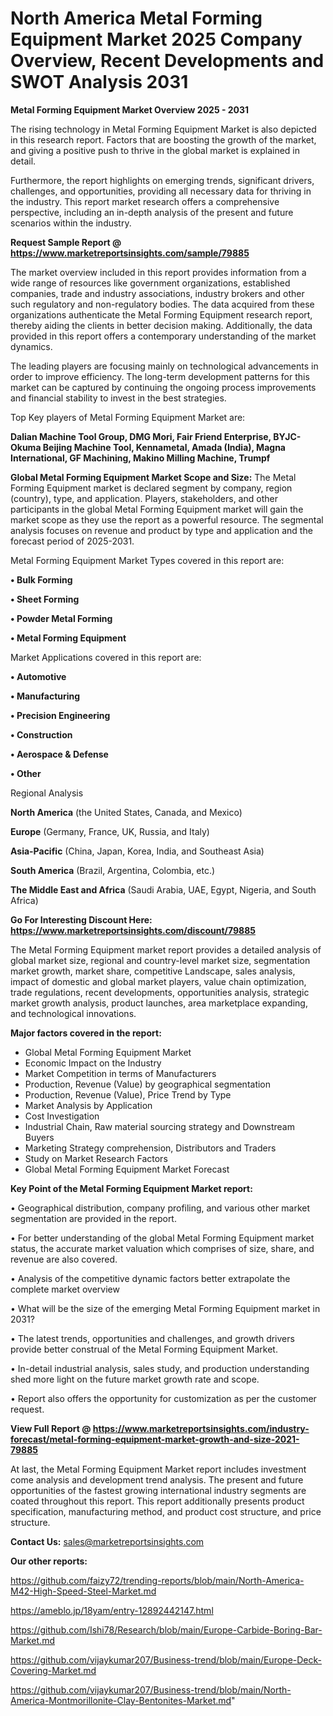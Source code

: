 # North America Metal Forming Equipment Market 2025 Company Overview, Recent Developments and SWOT Analysis 2031

<Strong> Metal Forming Equipment Market Overview 2025 - 2031</strong>

The rising technology in Metal Forming Equipment Market is also depicted in this research report. Factors that are boosting the growth of the market, and giving a positive push to thrive in the global market is explained in detail.

Furthermore, the report highlights on emerging trends, significant drivers, challenges, and opportunities, providing all necessary data for thriving in the industry. This report market research offers a comprehensive perspective, including an in-depth analysis of the present and future scenarios within the industry.

<strong>Request Sample Report @ <a href=https://www.marketreportsinsights.com/sample/79885>https://www.marketreportsinsights.com/sample/79885</a></strong>

The market overview included in this report provides information from a wide range of resources like government organizations, established companies, trade and industry associations, industry brokers and other such regulatory and non-regulatory bodies. The data acquired from these organizations authenticate the Metal Forming Equipment research report, thereby aiding the clients in better decision making. Additionally, the data provided in this report offers a contemporary understanding of the market dynamics.

The leading players are focusing mainly on technological advancements in order to improve efficiency. The long-term development patterns for this market can be captured by continuing the ongoing process improvements and financial stability to invest in the best strategies.

Top Key players of Metal Forming Equipment Market are:

<strong>Dalian Machine Tool Group, DMG Mori, Fair Friend Enterprise, BYJC-Okuma Beijing Machine Tool, Kennametal, Amada (India), Magna International, GF Machining, Makino Milling Machine, Trumpf</strong>

<strong><b>Global Metal Forming Equipment Market Scope and Size:</b></strong>
The Metal Forming Equipment market is declared segment by company, region (country), type, and application. Players, stakeholders, and other participants in the global Metal Forming Equipment market will gain the market scope as they use the report as a powerful resource. The segmental analysis focuses on revenue and product by type and application and the forecast period of 2025-2031.

Metal Forming Equipment Market Types covered in this report are:

<strong>• Bulk Forming

• Sheet Forming

• Powder Metal Forming

• Metal Forming Equipment</strong>

Market Applications covered in this report are:

<strong>• Automotive

• Manufacturing

• Precision Engineering

• Construction

• Aerospace & Defense

• Other</strong> 

Regional Analysis

<strong>North America</strong> (the United States, Canada, and Mexico)

<strong>Europe</strong> (Germany, France, UK, Russia, and Italy)

<strong>Asia-Pacific</strong> (China, Japan, Korea, India, and Southeast Asia)

<strong>South America</strong> (Brazil, Argentina, Colombia, etc.)

<strong>The Middle East and Africa</strong> (Saudi Arabia, UAE, Egypt, Nigeria, and South Africa)

<strong>Go For Interesting Discount Here: <a href=https://www.marketreportsinsights.com/discount/79885>https://www.marketreportsinsights.com/discount/79885</a></strong>

The Metal Forming Equipment market report provides a detailed analysis of global market size, regional and country-level market size, segmentation market growth, market share, competitive Landscape, sales analysis, impact of domestic and global market players, value chain optimization, trade regulations, recent developments, opportunities analysis, strategic market growth analysis, product launches, area marketplace expanding, and technological innovations.

<strong><b>Major factors covered in the report:</b></strong>
<ul>
  <li>Global Metal Forming Equipment Market </li>
  <li>Economic Impact on the Industry</li>
  <li>Market Competition in terms of Manufacturers</li>
  <li>Production, Revenue (Value) by geographical segmentation</li>
  <li>Production, Revenue (Value), Price Trend by Type</li>
  <li>Market Analysis by Application</li>
  <li>Cost Investigation</li>
  <li>Industrial Chain, Raw material sourcing strategy and Downstream Buyers</li>
  <li>Marketing Strategy comprehension, Distributors and Traders</li>
  <li>Study on Market Research Factors</li>
  <li>Global Metal Forming Equipment Market Forecast</li>
</ul>

<strong><b>Key Point of the Metal Forming Equipment Market report:</b></strong>

• Geographical distribution, company profiling, and various other market segmentation are provided in the report.

• For better understanding of the global Metal Forming Equipment market status, the accurate market valuation which comprises of size, share, and revenue are also covered.

• Analysis of the competitive dynamic factors better extrapolate the complete market overview

• What will be the size of the emerging Metal Forming Equipment market in 2031?

• The latest trends, opportunities and challenges, and growth drivers provide better construal of the Metal Forming Equipment Market.

• In-detail industrial analysis, sales study, and production understanding shed more light on the future market growth rate and scope.

• Report also offers the opportunity for customization as per the customer request.

<strong><b>View Full Report @ <a href=https://www.marketreportsinsights.com/industry-forecast/metal-forming-equipment-market-growth-and-size-2021-79885>https://www.marketreportsinsights.com/industry-forecast/metal-forming-equipment-market-growth-and-size-2021-79885</a></b></strong>


At last, the Metal Forming Equipment Market report includes investment come analysis and development trend analysis. The present and future opportunities of the fastest growing international industry segments are coated throughout this report. This report additionally presents product specification, manufacturing method, and product cost structure, and price structure.

<strong>Contact Us:</strong>
sales@marketreportsinsights.com

<strong>Our other reports:</strong>

<a href=https://github.com/faizy72/trending-reports/blob/main/North-America-M42-High-Speed-Steel-Market.md>https://github.com/faizy72/trending-reports/blob/main/North-America-M42-High-Speed-Steel-Market.md</a>

<a href=https://ameblo.jp/18yam/entry-12892442147.html>https://ameblo.jp/18yam/entry-12892442147.html</a>

<a href=https://github.com/Ishi78/Research/blob/main/Europe-Carbide-Boring-Bar-Market.md>https://github.com/Ishi78/Research/blob/main/Europe-Carbide-Boring-Bar-Market.md</a>

<a href=https://github.com/vijaykumar207/Business-trend/blob/main/Europe-Deck-Covering-Market.md>https://github.com/vijaykumar207/Business-trend/blob/main/Europe-Deck-Covering-Market.md</a>

<a href=https://github.com/vijaykumar207/Business-trend/blob/main/North-America-Montmorillonite-Clay-Bentonites-Market.md>https://github.com/vijaykumar207/Business-trend/blob/main/North-America-Montmorillonite-Clay-Bentonites-Market.md</a>"
